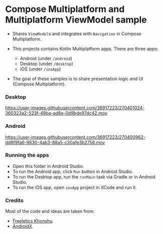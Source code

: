 Compose Multiplatform and Multiplatform ViewModel sample
==================

- Shares `ViewModel`s and integrates with `Navigation` in Compose Multiplatform.

- This projects contains Kotlin Multiplatform apps. There are three apps:
  - Android (under `/android`)
  - Desktop (under `/desktop`)
  - iOS (under `/iosApp`)

- The goal of these samples is to share presentation logic and UI (Compose Multiplatform).


### Desktop

https://user-images.githubusercontent.com/36917223/270401024-360323a2-523f-49ba-ad8e-0d9bde97dc42.mov

### Android

https://user-images.githubusercontent.com/36917223/270400962-dd8f9fa6-9830-4ab3-88a5-c30afe3b2756.mov

### Running the apps

- Open this folder in Android Studio.
- To run the Android app, click `Run` button in Android Studio.
- To run the Desktop app, run the `runMain` task via Gradle or in Android Studio.
- To run the iOS app, open `iosApp` project in XCode and run it.

### Credits

Most of the code and ideas are taken from:

- [Freeletics Khonshu](https://github.com/freeletics/khonshu).
- [AndroidX](https://github.com/androidx/androidx).
